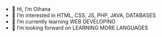 - 👋 Hi, I’m Oihana
- 👀 I’m interested in HTML, CSS, JS, PHP, JAVA, DATABASES
- 🌱 I’m currently learning WEB DEVELOPING
- 💞️ I’m looking forward on LEARNING MORE LANGUAGES

<!---
Yina29/Yina29 is a ✨ special ✨ repository because its `README.md` (this file) appears on your GitHub profile.
You can click the Preview link to take a look at your changes.
--->
